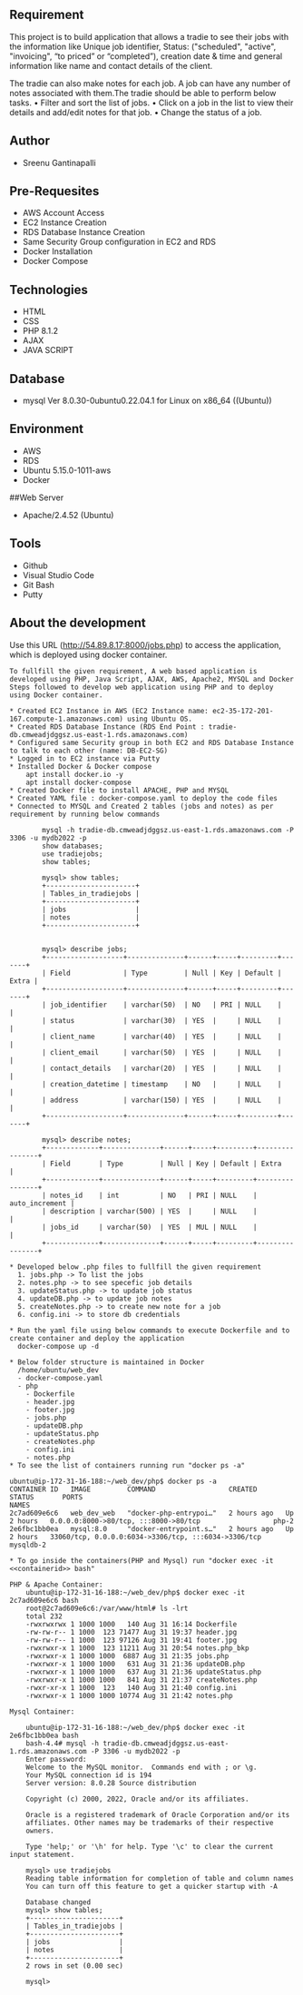 ## Requirement
This project is to build application that allows a tradie to see their jobs with the information like Unique job identifier, Status: ("scheduled", "active", "invoicing", “to priced” or “completed”), creation date & time and general information like name and contact details of the client.

The tradie can also make notes for each job. A job can have any number of notes associated with 
them.The tradie should be able to perform below tasks.
• Filter and sort the list of jobs.
• Click on a job in the list to view their details and add/edit notes for that job.
• Change the status of a job.

## Author
* Sreenu Gantinapalli

## Pre-Requesites
* AWS Account Access
* EC2 Instance Creation
* RDS Database Instance Creation
* Same Security Group configuration in EC2 and RDS
* Docker Installation
* Docker Compose

## Technologies
* HTML
* CSS
* PHP 8.1.2
* AJAX
* JAVA SCRIPT

## Database
* mysql Ver 8.0.30-0ubuntu0.22.04.1 for Linux on x86_64 ((Ubuntu))

## Environment
* AWS
* RDS
* Ubuntu 5.15.0-1011-aws
* Docker

##Web Server
* Apache/2.4.52 (Ubuntu)

## Tools
* Github
* Visual Studio Code
* Git Bash
* Putty

## About the development

Use this URL (http://54.89.8.17:8000/jobs.php) to access the application, which is deployed using docker container.

	To fullfill the given requirement, A web based application is developed using PHP, Java Script, AJAX, AWS, Apache2, MYSQL and Docker
	Steps followed to develop web application using PHP and to deploy using Docker container.

	* Created EC2 Instance in AWS (EC2 Instance name: ec2-35-172-201-167.compute-1.amazonaws.com) using Ubuntu OS.
	* Created RDS Database Instance (RDS End Point : tradie-db.cmweadjdggsz.us-east-1.rds.amazonaws.com)
	* Configured same Security group in both EC2 and RDS Database Instance to talk to each other (name: DB-EC2-SG)
	* Logged in to EC2 instance via Putty
	* Installed Docker & Docker compose
		apt install docker.io -y
		apt install docker-compose
	* Created Docker file to install APACHE, PHP and MYSQL 	
	* Created YAML file : docker-compose.yaml to deploy the code files
	* Connected to MYSQL and Created 2 tables (jobs and notes) as per requirement by running below commands

			mysql -h tradie-db.cmweadjdggsz.us-east-1.rds.amazonaws.com -P 3306 -u mydb2022 -p
			show databases;
			use tradiejobs;
			show tables;
			
			mysql> show tables;
			+----------------------+
			| Tables_in_tradiejobs |
			+----------------------+
			| jobs                 |
			| notes                |
			+----------------------+

			
			mysql> describe jobs;
			+-------------------+--------------+------+-----+---------+-------+
			| Field             | Type         | Null | Key | Default | Extra |
			+-------------------+--------------+------+-----+---------+-------+
			| job_identifier    | varchar(50)  | NO   | PRI | NULL    |       |
			| status            | varchar(30)  | YES  |     | NULL    |       |
			| client_name       | varchar(40)  | YES  |     | NULL    |       |
			| client_email      | varchar(50)  | YES  |     | NULL    |       |
			| contact_details   | varchar(20)  | YES  |     | NULL    |       |
			| creation_datetime | timestamp    | NO   |     | NULL    |       |
			| address           | varchar(150) | YES  |     | NULL    |       |
			+-------------------+--------------+------+-----+---------+-------+
			
			mysql> describe notes;
			+-------------+--------------+------+-----+---------+----------------+
			| Field       | Type         | Null | Key | Default | Extra          |
			+-------------+--------------+------+-----+---------+----------------+
			| notes_id    | int          | NO   | PRI | NULL    | auto_increment |
			| description | varchar(500) | YES  |     | NULL    |                |
			| jobs_id     | varchar(50)  | YES  | MUL | NULL    |                |
			+-------------+--------------+------+-----+---------+----------------+
		
	* Developed below .php files to fullfill the given requirement 
	  1. jobs.php -> To list the jobs
	  2. notes.php -> to see specefic job details
	  3. updateStatus.php -> to update job status
	  4. updateDB.php -> to update job notes
	  5. createNotes.php -> to create new note for a job
	  6. config.ini -> to store db credentials
	  
	* Run the yaml file using below commands to execute Dockerfile and to create container and deploy the application
	  docker-compose up -d
	  
	* Below folder structure is maintained in Docker
	  /home/ubuntu/web_dev
	  - docker-compose.yaml
	  - php
		- Dockerfile
		- header.jpg
		- footer.jpg
		- jobs.php
		- updateDB.php
		- updateStatus.php
		- createNotes.php
		- config.ini
		- notes.php
	* To see the list of containers running run "docker ps -a"
	
	ubuntu@ip-172-31-16-188:~/web_dev/php$ docker ps -a
	CONTAINER ID   IMAGE         COMMAND                  CREATED       STATUS       PORTS                                                  NAMES
	2c7ad609e6c6   web_dev_web   "docker-php-entrypoi…"   2 hours ago   Up 2 hours   0.0.0.0:8000->80/tcp, :::8000->80/tcp                  php-2
	2e6fbc1bb0ea   mysql:8.0     "docker-entrypoint.s…"   2 hours ago   Up 2 hours   33060/tcp, 0.0.0.0:6034->3306/tcp, :::6034->3306/tcp   mysqldb-2

	* To go inside the containers(PHP and Mysql) run "docker exec -it <<containerid>> bash"
	
	PHP & Apache Container:
		ubuntu@ip-172-31-16-188:~/web_dev/php$ docker exec -it 2c7ad609e6c6 bash
		root@2c7ad609e6c6:/var/www/html# ls -lrt
		total 232
		-rwxrwxrwx 1 1000 1000   140 Aug 31 16:14 Dockerfile
		-rw-rw-r-- 1 1000  123 71477 Aug 31 19:37 header.jpg
		-rw-rw-r-- 1 1000  123 97126 Aug 31 19:41 footer.jpg
		-rwxrwxr-x 1 1000  123 11211 Aug 31 20:54 notes.php_bkp
		-rwxrwxr-x 1 1000 1000  6887 Aug 31 21:35 jobs.php
		-rwxrwxr-x 1 1000 1000   631 Aug 31 21:36 updateDB.php
		-rwxrwxr-x 1 1000 1000   637 Aug 31 21:36 updateStatus.php
		-rwxrwxr-x 1 1000 1000   841 Aug 31 21:37 createNotes.php
		-rwxr-xr-x 1 1000  123   140 Aug 31 21:40 config.ini
		-rwxrwxr-x 1 1000 1000 10774 Aug 31 21:42 notes.php
	
	Mysql Container:
	
		ubuntu@ip-172-31-16-188:~/web_dev/php$ docker exec -it 2e6fbc1bb0ea bash
		bash-4.4# mysql -h tradie-db.cmweadjdggsz.us-east-1.rds.amazonaws.com -P 3306 -u mydb2022 -p
		Enter password:
		Welcome to the MySQL monitor.  Commands end with ; or \g.
		Your MySQL connection id is 194
		Server version: 8.0.28 Source distribution

		Copyright (c) 2000, 2022, Oracle and/or its affiliates.

		Oracle is a registered trademark of Oracle Corporation and/or its
		affiliates. Other names may be trademarks of their respective
		owners.

		Type 'help;' or '\h' for help. Type '\c' to clear the current input statement.

		mysql> use tradiejobs
		Reading table information for completion of table and column names
		You can turn off this feature to get a quicker startup with -A

		Database changed
		mysql> show tables;
		+----------------------+
		| Tables_in_tradiejobs |
		+----------------------+
		| jobs                 |
		| notes                |
		+----------------------+
		2 rows in set (0.00 sec)

		mysql>
